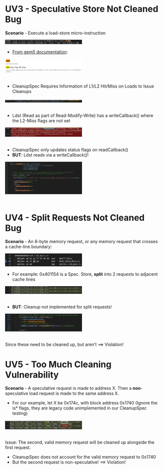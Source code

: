 # UV3 - Speculative Store Not Cleaned Bug

**Scenario** - Execute a load-store micro-instruction

<img src="UV3/UV3-1.png" alt="ldst-trace" style="max-width:50%; height:auto;">
<!-- <br><br> -->

- [From gem5 documentation](https://www.gem5.org/documentation/general_docs/architecture_support/x86_microop_isa/#ldst):

<img src="UV3/UV3-2.png" alt="ldst-docs" style="max-width:50%; height:auto;">
<br><br>

- CleanupSpec Requires Information of L1/L2 Hit/Miss on Loads to Issue Cleanups

<img src="UV3/UV3-3.png" alt="cleanup_on_miss-gem5" style="max-width:50%; height:auto;">
<br><br>

- Ldst (Read as part of Read-Modify-Write) has a writeCallback() where the L2-Miss flags are not set

<img src="UV3/UV3-4.png" alt="writeCallback-trace" style="max-width:50%; height:auto;">
<br><br>

- CleanupSpec only updates status flags on readCallback()
- **BUT**: Ldst reads via a writeCallback()!

<img src="UV3/UV3-5.png" alt="readCallback-gem5" style="max-width:50%; height:auto;">
<br><br>


# UV4 - Split Requests Not Cleaned Bug

**Scenario** - An 8-byte memory request, or any memory request that crosses a cache-line boundary:

<img src="UV4/UV4-1.png" alt="splitreq-disasm" style="max-width:50%; height:auto;">
<!-- <br><br> -->

- For example: 0x401154 is a Spec. Store, **split** into 2 requests to adjacent cache lines

<img src="UV4/UV4-2.png" alt="splitreq-pktTrace" style="max-width:50%; height:auto;">
<br><br>

- **BUT**: Cleanup not implemented for split requests!

<img src="UV4/UV4-3.png" alt="splitreq-cleanup-gem5" style="max-width:50%; height:auto;">
<br><br>

Since these need to be cleaned up, but aren’t ==> Violation!

# UV5 - Too Much Cleaning Vulnerability

**Scenario** - A speculative request is made to address X. Then a **non**-speculative load request is made to the same address X.
- For our example, let X be 0x174c, with block address 0x1740
(Ignore the is* flags, they are legacy code unimplemented in our CleanupSpec testing)

<img src="UV5/UV5-1.png" alt="spec_nonspec-trace" style="max-width:50%; height:auto;">
<br><br>

Issue: The second, valid memory request will be cleaned up alongside the first request.
- CleanupSpec does not account for the valid memory request to 0x1740
- But the second request is non-speculative! ==> Violation!

